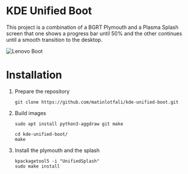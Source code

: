 # KDE Unified Boot

This project is a combination of a BGRT Plymouth and a Plasma Splash screen
that one shows a progress bar until 50% and the other continues until a smooth transition to the desktop.

![Lenovo Boot](https://j.gifs.com/q7Bv4G.gif)

# Installation
1. Prepare the repository
           
       git clone https://github.com/matinlotfali/kde-unified-boot.git
       
2. Build images
           
       sudo apt install python3-aggdraw git make
       
       cd kde-unified-boot/        
       make
    
3. Install the plymouth and the splash

       kpackagetool5 -i "UnifiedSplash"
       sudo make install       
